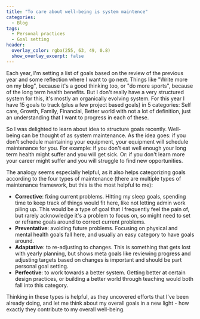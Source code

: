 ```yaml
---
title: "To care about well-being is system maintence"
categories:
  - Blog 
tags:
  - Personal practices
  - Goal setting
header:
  overlay_color: rgba(255, 63, 49, 0.8)
  show_overlay_excerpt: false
---
```


Each year, I'm setting a list of goals based on the review of the previous year and some reflection where I want to go next. Things like "Write more on my blog", because it's a good thinking too, or "do more sports", because of the long term health benefits. But I don't really have a very structured system for this, it's mostly an organically evolving system. For this year I have 15 goals to track (plus a few project based goals) in 5 categories: Self care, Growth, Family, Financial, Better world with not a lot of definition, just an understanding that I want to progress in each of these.

So I was delighted to learn about idea to structure goals recently. Well-being can be thought of as system maintenance. As the idea goes: if you don't schedule maintaining your equipment, your equipment will schedule maintenance for you. For example: if you don't eat well enough your long term health might suffer and you will get sick. Or: if you don't learn more your career might suffer and you will struggle to find new opportunities. 

The analogy seems especially helpful, as it also helps categorizing goals according to the four types of maintenance (there are multiple types of maintenance framework, but this is the most helpful to me):

* **Corrective**: fixing current problems. Hitting my sleep goals, spending time to keep track of things would fit here, like not letting admin work piling up. This would be a type of goal that I frequently feel the pain of, but rarely acknowledge it's a problem to focus on, so might need to set or reframe goals around to correct current problems.
* **Preventative**: avoiding future problems. Focusing on physical and mental health goals fall here, and usually an easy category to have goals around.
* **Adaptative**: to re-adjusting to changes. This is something that gets lost with yearly planning, but shows meta goals like reviewing progress and adjusting targets based on changes is important and should be part personal goal setting.
* **Perfective**: to work towards a better system. Getting better at certain design practices, or building a better world through teaching would both fall into this category.

Thinking in these types is helpful, as they uncovered efforts that I've been already doing, and let me think about my overall goals in a new light - how exactly they contribute to my overall well-being.
